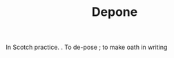 ---
title: Depone
letter: D
permalink: "/definitions/bld-depone.html"
body: In Scotch practice. . To de-pose ; to make oath in writing
published_at: '2018-07-07'
source: Black's Law Dictionary 2nd Ed (1910)
layout: post
---